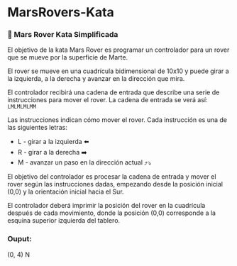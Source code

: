 # MarsRovers-Kata
### 🦼 Mars Rover Kata Simplificada
El objetivo de la kata Mars Rover es programar un controlador para un rover que se mueve por la superficie de Marte. 

El rover se mueve en una cuadrícula bidimensional de 10x10 y puede girar a la izquierda, a la derecha y avanzar en la dirección que mira. 

El controlador recibirá una cadena de entrada que describe una serie de instrucciones para mover el rover. La cadena de entrada se verá así: `LMLMLMLMM`

Las instrucciones indican cómo mover el rover. Cada instrucción es una de las siguientes letras: 
* L - girar a la izquierda ⬅️
* R - girar a la derecha ➡️
* M - avanzar un paso en la dirección actual ⤴️⤵️

El objetivo del controlador es procesar la cadena de entrada y mover el rover según las instrucciones dadas, empezando desde la posición inicial (0,0) y la orientación inicial hacia el Sur. 

El controlador deberá imprimir la posición del rover en la cuadrícula después de cada movimiento, donde la posición (0,0) corresponde a la esquina superior izquierda del tablero.

### Ouput:
(0, 4) N